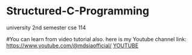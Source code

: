 # Structured-C-Programming
university 2nd semester cse 114

#You can learn from video tutorial also. 
here is my Youtube channel link: https://www.youtube.com/@mdsiaofficial/ [YOUTUBE](https://www.youtube.com/@mdsiaofficial)
